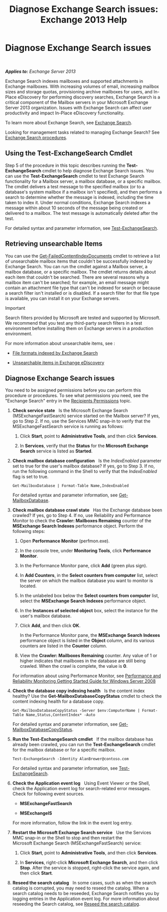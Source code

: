 ﻿---
title: 'Diagnose Exchange Search issues: Exchange 2013 Help'
TOCTitle: Diagnose Exchange Search issues
ms:assetid: 8cfa26f4-ccf0-42dd-8570-67018188b4e8
ms:mtpsurl: https://technet.microsoft.com/en-us/library/Bb123701(v=EXCHG.150)
ms:contentKeyID: 51407264
ms.date: 12/09/2016
mtps_version: v=EXCHG.150
---

# Diagnose Exchange Search issues

 

_**Applies to:** Exchange Server 2013_


Exchange Search indexes mailboxes and supported attachments in Exchange mailboxes. With increasing volumes of email, increasing mailbox sizes and storage quotas, provisioning archive mailboxes for users, and In-Place eDiscovery for performing discovery searches, Exchange Search is a critical component of the Mailbox servers in your Microsoft Exchange Server 2013 organization. Issues with Exchange Search can affect user productivity and impact In-Place eDiscovery functionality.

To learn more about Exchange Search, see [Exchange Search](exchange-search-exchange-2013-help.md).

Looking for management tasks related to managing Exchange Search? See [Exchange Search procedures](exchange-search-procedures-exchange-2013-help.md).

## Using the Test-ExchangeSearch Cmdlet

Step 5 of the procedure in this topic describes running the **Test-ExchangeSearch** cmdlet to help diagnose Exchange Search issues. You can use the **Test-ExchangeSearch** cmdlet to test Exchange Search functionality for a Mailbox server, a mailbox database, or a specific mailbox. The cmdlet delivers a test message to the specified mailbox (or to a database's system mailbox if a mailbox isn't specified), and then performs a search to determine whether the message is indexed, including the time taken to index it. Under normal conditions, Exchange Search indexes a message within about 10 seconds of the message being created or delivered to a mailbox. The test message is automatically deleted after the test.

For detailed syntax and parameter information, see [Test-ExchangeSearch](https://technet.microsoft.com/en-us/library/bb124733\(v=exchg.150\)).

## Retrieving unsearchable Items

You can use the [Get-FailedContentIndexDocuments](https://technet.microsoft.com/en-us/library/dd351154\(v=exchg.150\)) cmdlet to retrieve a list of unsearchable mailbox items that couldn't be successfully indexed by Exchange Search. You can run the cmdlet against a Mailbox server, a mailbox database, or a specific mailbox. The cmdlet returns details about each item that couldn't be searched. There are several reasons why a mailbox item can't be searched; for example, an email message might contain an attachment file type that can't be indexed for search or because a search filter isn't installed or is disabled. If a search filter for that file type is available, you can install it on your Exchange servers.


> [!IMPORTANT]
> Search filters provided by Microsoft are tested and supported by Microsoft. We recommend that you test any third-party search filters in a test environment before installing them on Exchange servers in a production environment.



For more information about unsearchable items, see :

  - [File formats indexed by Exchange Search](file-formats-indexed-by-exchange-search-exchange-2013-help.md)

  - [Unsearchable items in Exchange eDiscovery](unsearchable-items-in-exchange-ediscovery-exchange-2013-help.md)

## Diagnose Exchange Search issues

You need to be assigned permissions before you can perform this procedure or procedures. To see what permissions you need, see the "Exchange Search" entry in the [Recipients Permissions](recipients-permissions-exchange-2013-help.md) topic.

1.  **Check service state**   Is the Microsoft Exchange Search (MSExchangeFastSearch) service started on the Mailbox server? If yes, go to Step 2. If no, use the Services MMC snap-in to verify that the MSExchangeFastSearch service is running as follows:
    
    1.  Click **Start**, point to **Administrative Tools**, and then click **Services**.
    
    2.  In **Services**, verify that the **Status** for the **Microsoft Exchange Search** service is listed as **Started**.

2.  **Check mailbox database configuration**   Is the *IndexEnabled* parameter set to true for the user's mailbox database? If yes, go to Step 3. If no, run the following command in the Shell to verify that the *IndexEnabled* flag is set to true.
    
        Get-MailboxDatabase | Format-Table Name,IndexEnabled
    
    For detailed syntax and parameter information, see [Get-MailboxDatabase](https://technet.microsoft.com/en-us/library/bb124924\(v=exchg.150\)).

3.  **Check mailbox database crawl state**   Has the Exchange database been crawled? If yes, go to Step 4. If no, use Reliability and Performance Monitor to check the **Crawler: Mailboxes Remaining** counter of the **MSExchange Search Indexes** performance object. Perform the following steps:
    
    1.  Open **Performance Monitor** (perfmon.exe).
    
    2.  In the console tree, under **Monitoring Tools**, click **Performance Monitor**.
    
    3.  In the Performance Monitor pane, click **Add** (green plus sign).
    
    4.  In **Add Counters**, in the **Select counters from computer** list, select the server on which the mailbox database you want to monitor is located.
    
    5.  In the unlabeled box below the **Select counters from computer** list, select the **MSExchange Search Indexes** performance object.
    
    6.  In the **Instances of selected object** box, select the instance for the user's mailbox database.
    
    7.  Click **Add**, and then click **OK**.
        
        In the Performance Monitor pane, the **MSExchange Search Indexes** performance object is listed in the **Object** column, and its various counters are listed in the **Counter** column.
    
    8.  View the **Crawler: Mailboxes Remaining** counter. Any value of 1 or higher indicates that mailboxes in the database are still being crawled. When the crawl is complete, the value is **0**.
    
    For information about using Performance Monitor, see [Performance and Reliability Monitoring Getting Started Guide for Windows Server 2008](https://go.microsoft.com/fwlink/p/?linkid=178005)

4.  **Check the database copy indexing health**   Is the content index healthy? Use the **Get-MailboxDatabaseCopyStatus** cmdlet to check the content indexing health for a database copy.
    
        Get-MailboxDatabaseCopyStatus -Server $env:ComputerName | Format-Table Name,Status,ContentIndex* -Auto
    
    For detailed syntax and parameter information, see [Get-MailboxDatabaseCopyStatus](https://technet.microsoft.com/en-us/library/dd298044\(v=exchg.150\)).

5.  **Run the Test-ExchangeSearch cmdlet**   If the mailbox database has already been crawled, you can run the **Test-ExchangeSearch** cmdlet for the mailbox database or for a specific mailbox.
    
        Test-ExchangeSearch -Identity AlanBrewer@contoso.com
    
    For detailed syntax and parameter information, see [Test-ExchangeSearch](https://technet.microsoft.com/en-us/library/bb124733\(v=exchg.150\)).

6.  **Check the Application event log**   Using Event Viewer or the Shell, check the Application event log for search-related error messages. Check for following event sources.
    
      - **MSExchangeFastSearch**
    
      - **MSExchangeIS**
    
    For more information, follow the link in the event log entry.

7.  **Restart the Microsoft Exchange Search service**   Use the Services MMC snap-in or the Shell to stop and then restart the Microsoft Exchange Search (MSExchangeFastSearch) service:
    
    1.  Click **Start**, point to **Administrative Tools**, and then click **Services**.
    
    2.  In **Services**, right-click **Microsoft Exchange Search**, and then click **Stop**. After the service is stopped, right-click the service again, and then click **Start**.

8.  **Reseed the search catalog**   In some cases, such as when the search catalog is corrupted, you may need to reseed the catalog. When a search catalog needs to be reseeded, Exchange Search notifies you by logging entries in the Application event log. For more information about reseeding the Search catalog, see [Reseed the search catalog](reseed-the-search-catalog-exchange-2013-help.md).

